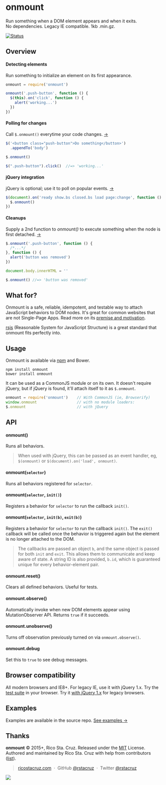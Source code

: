 # onmount

Run something when a DOM element appears and when it exits.<br>
No dependencies. Legacy IE compatible. 1kb .min.gz.

[![Status](https://travis-ci.org/rstacruz/onmount.svg?branch=master)](https://travis-ci.org/rstacruz/onmount "See test builds")

## Overview

#### Detecting elements

Run something to initialize an element on its first appearance.

```js
onmount = require('onmount')

onmount('.push-button', function () {
  $(this).on('click', function () {
    alert('working...')
  })
})
```

#### Polling for changes

Call `$.onmount()` everytime your code changes.
[→](/docs/idempotency.md)

```js
$('<button class="push-button">Do something</button>')
  .appendTo('body')

$.onmount()

$(".push-button").click()  //=> 'working...'
```

#### jQuery integration

jQuery is optional; use it to poll on popular events.
[→](/docs/idempotency.md)

```js
$(document).on('ready show.bs closed.bs load page:change', function () {
  $.onmount()
})
```

#### Cleanups

Supply a 2nd function to *onmount()* to execute something when the node is first detached.
[→](/docs/cleanup.md)

```js
$.onmount('.push-button', function () {
  /*...*/
}, function () {
  alert('button was removed')
})

document.body.innerHTML = ''

$.onmount() //=> 'button was removed'
```

## What for?

Onmount is a safe, reliable, idempotent, and testable way to attach JavaScript behaviors to DOM nodes. It's great for common websites that are not Single-Page Apps. Read more on its [premise and motivation](docs/premise.md).

[rsjs][rsjs] (Reasonable System for JavaScript Structure) is a great standard that onmount fits perfectly into.

## Usage

Onmount is available via [npm](https://www.npmjs.com/package/onmount) and Bower.

```
npm install onmount
bower install onmount
```

It can be used as a CommonJS module or on its own. It doesn't require jQuery, but if jQuery is found, it'll attach itself to it as `$.onmount`.

```js
onmount = require('onmount')    // With CommonJS (ie, Browserify)
window.onmount                  // with no module loaders:
$.onmount                       // with jQuery
```

[Bootstrap events]: http://getbootstrap.com/javascript/
[Turbolinks load]: https://github.com/rails/turbolinks#events
[idempotent]: https://en.wiktionary.org/wiki/idempotent
[Browserify]: http://browserify.org/

## API

#### onmount()
Runs all behaviors.

> When used with jQuery, this can be passed as an event handler, eg, `$(onmount)` or `$(document).on('load', onmount)`.

#### onmount(`selector`)
Runs all behaviors registered for `selector`.

#### onmount(`selector`, `init()`)
Registers a behavior for `selector` to run the callback `init()`.

#### onmount(`selector`, `init(b)`, `exit(b)`)
Registers a behavior for `selector` to run the callback `init()`. The `exit()` callback will be called once the behavior is triggered again but the element is no longer attached to the DOM.

> The callbacks are passed an object `b`, and  the same object is passed for both `init` and `exit`. This allows them to communicate and keep aware of state. A string ID is also provided, `b.id`, which is guaranteed unique for every behavior-element pair.

#### onmount.reset()

Clears all defined behaviors. Useful for tests.

#### onmount.observe()

Automatically invoke when new DOM elements appear using MutationObserver API. Returns `true` if it succeeds.

#### onmount.unobserve()

Turns off observation previously turned on via `onmount.observe()`.

#### onmount.debug

Set this to `true` to see debug messages.

## Browser compatibility

All modern browsers and IE8+. For legacy IE, use it with jQuery 1.x. Try the [test suite](https://rawgit.com/rstacruz/onmount/master/test/index.html) in your browser. Try it [with jQuery 1.x](https://rawgit.com/rstacruz/onmount/master/test/jquery.html) for legacy browsers.

## Examples

Examples are available in the source repo. [See examples →](https://github.com/rstacruz/onmount/examples)

## Thanks

**onmount** © 2015+, Rico Sta. Cruz. Released under the [MIT] License.<br>
Authored and maintained by Rico Sta. Cruz with help from contributors ([list][contributors]).

> [ricostacruz.com](http://ricostacruz.com) &nbsp;&middot;&nbsp;
> GitHub [@rstacruz](https://github.com/rstacruz) &nbsp;&middot;&nbsp;
> Twitter [@rstacruz](https://twitter.com/rstacruz)

[MIT]: http://mit-license.org/
[contributors]: http://github.com/rstacruz/onmount/contributors
[rsjs]: https://github.com/rstacruz/rsjs

[![](https://img.shields.io/badge/%E2%9C%93-collaborative_etiquette-brightgreen.svg)](http://git.io/col)
